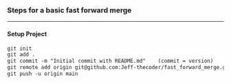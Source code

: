 ### **Steps for a basic fast forward merge**   
---   

#### Setup Project    
```md
git init   
git add .   
git commit -m "Initial commit with README.md"    (commit = version)
git remote add origin git@github.com:Jeff-thecoder/fast_forward_merge.git       
git push -u origin main
```